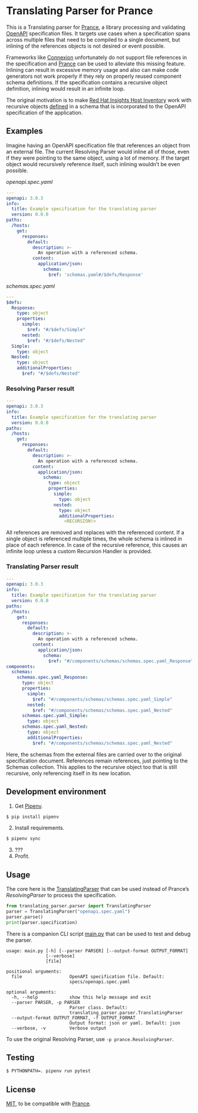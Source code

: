 # Translating Parser for Prance #

This is a Translating parser for [Prance], a library processing and validating [OpenAPI] specification files. It targets use cases when a specification spans across multiple files that need to be compiled to a single document, but inlining of the references objects is not desired or event possible.

Frameworks like [Connexion] unfortunately do not support file references in the specification and [Prance] can be used to alleviate this missing feature. Inlining can result in excessive memory usage and also can make code generators not work properly if they rely on properly reused component schema definitions. If the specification contains a recursive object definition, inlining would result in an infinite loop.

The original motivation is to make [Red Hat Insights Host Inventory](https://github.com/RedHatInsights/insights-host-inventory) work with recursive objects [defined](https://github.com/RedHatInsights/inventory-schemas/blob/master/schemas/system_profile/v1.yaml#L5) in a schema that is incorporated to the OpenAPI specification of the application.

## Examples ##

Imagine having an OpenAPI specification file that references an object from an external file. The current Resolving Parser would inline all of those, even if they were pointing to the same object, using a lot of memory. If the target object would recursively reference itself, such inlining wouldn’t be even possible.

_openapi.spec.yaml_
```yaml
---
openapi: 3.0.3
info:
  title: Example specification for the translating parser
  version: 0.0.0
paths:
  /hosts:
    get:
      responses:
        default:
          description: >-
            An operation with a referenced schema.
          content:
            application/json:
              schema:
                $ref: 'schemas.yaml#/$defs/Response'
```

_schemas.spec.yaml_
```yaml
---
$defs:
  Response:
    type: object
    properties:
      simple:
        $ref: "#/$defs/Simple"
      nested:
        $ref: "#/$defs/Nested"
  Simple:
    type: object
  Nested:
    type: object
    additionalProperties:
      $ref: "#/$defs/Nested"
```

### Resolving Parser result ###

```yaml
---
openapi: 3.0.3
info:
  title: Example specification for the translating parser
  version: 0.0.0
paths:
  /hosts:
    get:
      responses:
        default:
          description: >-
            An operation with a referenced schema.
          content:
            application/json:
              schema:
                type: object
                properties:
                  simple:
                    type: object
                  nested:
                    type: object
                    additionalProperties:
                      <RECURSION!>
```

All references are removed and replaces with the referenced content. If a single object is referenced multiple times, the whole schema is inlined in place of each reference. In case of the recursive reference, this causes an infinite loop unless a custom Recursion Handler is provided. 

### Translating Parser result ###

```yaml
---
openapi: 3.0.3
info:
  title: Example specification for the translating parser
  version: 0.0.0
paths:
  /hosts:
    get:
      responses:
        default:
          description: >-
            An operation with a referenced schema.
          content:
            application/json:
              schema:
                $ref: "#/components/schemas/schemas.spec.yaml_Response"
components:
  schemas:
    schemas.spec.yaml_Response:
      type: object
      properties:
        simple:
          $ref: "#/components/schemas/schemas.spec.yaml_Simple"
        nested:
          $ref: "#/components/schemas/schemas.spec.yaml_Nested"
      schemas.spec.yaml_Simple:
        type: object
      schemas.spec.yaml_Nested:
        type: object
        additionalProperties:
          $ref: "#/components/schemas/schemas.spec.yaml_Nested"
```

Here, the schemas from the external files are carried over to the original specification document. References remain references, just pointing to the Schemas collection. This applies to the recursive object too that is still recursive, only referencing itself in its new location.

## Development environment ##

1. Get [Pipenv].
  ```sh
  $ pip install pipenv
  ```
2. Install requirements.
  ```sh
  $ pipenv sync
  ```
3. ???
4. Profit.

## Usage ##

The core here is the [TranslatingParser](translating_parser/parser.py#L6) that can be used instead of Prance’s _ResolvingParser_ to process the specification.

```python
from translating_parser.parser import TranslatingParser
parser = TranslatingParser("openapi.spec.yaml")
parser.parse()
print(parser.specification)
```

There is a companion CLI script [main.py](main.py) that can be used to test and debug the parser.

```
usage: main.py [-h] [--parser PARSER] [--output-format OUTPUT_FORMAT]
               [--verbose]
               [file]

positional arguments:
  file                  OpenAPI specification file. Default:
                        specs/openapi.spec.yaml

optional arguments:
  -h, --help            show this help message and exit
  --parser PARSER, -p PARSER
                        Parser class. Default:
                        translating_parser.parser.TranslatingParser
  --output-format OUTPUT_FORMAT, -f OUTPUT_FORMAT
                        Output format: json or yaml. Default: json
  --verbose, -v         Verbose output
```

To use the original Resolving Parser, use `-p prance.ResolvingParser`.

## Testing ##

```sh
$ PYTHONPATH=. pipenv run pytest
```

## License ##

[MIT](LICENSE.txt), to be compatible with [Prance].

[Prance]: https://github.com/RonnyPfannschmidt/prance/
[OpenAPI]: https://www.openapis.org/
[Connexion]: https://github.com/zalando/connexion
[Pipenv]: https://github.com/pypa/pipenv